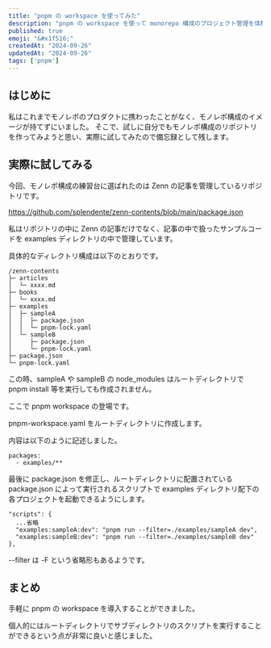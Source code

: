 ```yaml
---
title: "pnpm の workspace を使ってみた"
description: "pnpm の workspace を使って monorepo 構成のプロジェクト管理を体験してみた。"
published: true
emoji: "&#x1f516;"
createdAt: "2024-09-26"
updatedAt: "2024-09-26"
tags: ['pnpm']
---
```


## はじめに

私はこれまでモノレポのプロダクトに携わったことがなく、モノレポ構成のイメージが持てずにいました。
そこで、試しに自分でもモノレポ構成のリポジトリを作ってみようと思い、実際に試してみたので備忘録として残します。

## 実際に試してみる

今回、モノレポ構成の練習台に選ばれたのは Zenn の記事を管理しているリポジトリです。

https://github.com/splendente/zenn-contents/blob/main/package.json

私はリポジトリの中に Zenn の記事だけでなく、記事の中で扱ったサンプルコードを examples ディレクトリの中で管理しています。

具体的なディレクトリ構成は以下のとおりです。

```
/zenn-contents
├─ articles
│  └─ xxxx.md
├─ books
│  └─ xxxx.md
├─ examples
│  ├─ sampleA
│  │  ├─ package.json
│  │  └─ pnpm-lock.yaml
│  └─ sampleB
│     ├─ package.json
│     └─ pnpm-lock.yaml
├─ package.json
└─ pnpm-lock.yaml
```

この時、sampleA や sampleB の node_modules はルートディレクトリで pnpm install 等を実行しても作成されません。

ここで pnpm workspace の登場です。

pnpm-workspace.yaml をルートディレクトリに作成します。

内容は以下のように記述しました。

```
packages:
  - examples/**
```

最後に package.json を修正し、ルートディレクトリに配置されている package.json によって実行されるスクリプトで examples ディレクトリ配下の各プロジェクトを起動できるようにします。

```
"scripts": {
  ...省略
  "examples:sampleA:dev": "pnpm run --filter=./examples/sampleA dev",
  "examples:sampleB:dev": "pnpm run --filter=./examples/sampleB dev"
},
```

--filter は -F という省略形もあるようです。

## まとめ

手軽に pnpm の workspace を導入することができました。

個人的にはルートディレクトリでサブディレクトリのスクリプトを実行することができるという点が非常に良いと感じました。
